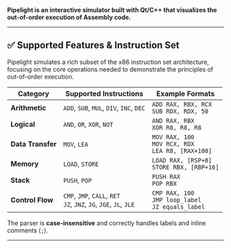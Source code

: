 **Pipelight is an interactive simulator built with Qt/C++ that visualizes the out-of-order execution of Assembly code.**

---

## ✅ Supported Features & Instruction Set

Pipelight simulates a rich subset of the x86 instruction set architecture, focusing on the core operations needed to demonstrate the principles of out-of-order execution.

| Category | Supported Instructions | Example Formats |
| --- | --- | --- |
| **Arithmetic** | `ADD`, `SUB`, `MUL`, `DIV`, `INC`, `DEC` | `ADD RAX, RBX, RCX` <br> `SUB RDX, RDX, 50` |
| **Logical** | `AND`, `OR`, `XOR`, `NOT` | `AND RAX, RBX` <br> `XOR R8, R8, R8` |
| **Data Transfer**| `MOV`, `LEA` | `MOV RAX, 100` <br> `MOV RCX, RDX` <br> `LEA R8, [RAX+100]`|
| **Memory** | `LOAD`, `STORE` | `LOAD RAX, [RSP+0]` <br> `STORE RBX, [RBP+16]`|
| **Stack** | `PUSH`, `POP` | `PUSH RAX` <br> `POP RBX`|
| **Control Flow** | `CMP`, `JMP`, `CALL`, `RET` <br> `JZ`, `JNZ`, `JG`, `JGE`, `JL`, `JLE`| `CMP RAX, 100` <br> `JMP loop_label` <br> `JZ equals_label`|

The parser is **case-insensitive** and correctly handles labels and inline comments (`;`).

---
